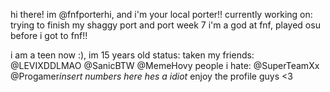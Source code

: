 hi there! im @fnfporterhi, and i'm your local porter!!
currently working on: trying to finish my shaggy port and port week 7
i'm a god at fnf, played osu before i got to fnf!! 

i am a teen now :), im 15 years old
status: taken
my friends: @LEVIXDDLMAO @SanicBTW @MemeHovy 
people i  hate: @SuperTeamXx @Progamer*insert numbers here hes a  idiot*
enjoy the profile guys <3
